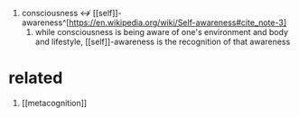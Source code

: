 1. consciousness ↮ [[self]]-awareness^[https://en.wikipedia.org/wiki/Self-awareness#cite_note-3]
	1. while consciousness is being aware of one's environment and body and lifestyle, [[self]]-awareness is the recognition of that awareness

# related
1. [[metacognition]]